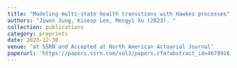 ```yaml
---
title: "Modeling multi-state health transitions with Hawkes processes"
authors: "Jiwon Jung, Kiseop Lee, Mengyi Xu (2023). "
collection: publications
category: preprints  
date: 2023-12-30
venue: 'at SSRN and Accepted at North American Actuarial Journal' 
paperurl: 'https://papers.ssrn.com/sol3/papers.cfm?abstract_id=4679916' 
---
```

 
